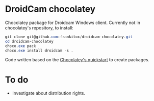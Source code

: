 # DroidCam chocolatey

Chocolatey package for Droidcam Windows client. Currently not in
chocolatey's repository, to install:

```ps1
git clone git@github.com:frankitox/droidcam-chocolatey.git
cd droidcam-chocolatey
choco.exe pack
choco.exe install droidcam -s .
```

Code written based on the [Chocolatey's quickstart](https://chocolatey.org/docs/CreatePackagesQuickStart)
to create packages.

# To do

- Investigate about distribution rights.
